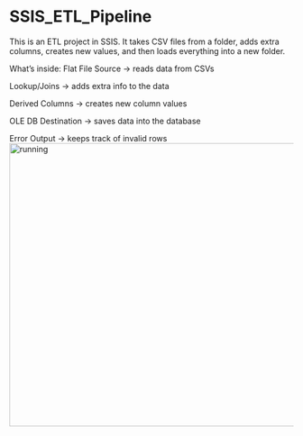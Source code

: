 # SSIS_ETL_Pipeline
This is an ETL project in SSIS.
It takes CSV files from a folder, adds extra columns, creates new values, and then loads everything into a new folder.

What’s inside:
Flat File Source → reads data from CSVs

Lookup/Joins → adds extra info to the data

Derived Columns → creates new column values

OLE DB Destination → saves data into the database

Error Output → keeps track of invalid rows
<img width="955" height="503" alt="running" src="https://github.com/user-attachments/assets/b58f97d4-93ce-4fc1-9a01-3ce48eba9854" />
